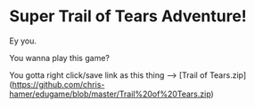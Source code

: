# Super Trail of Tears Adventure!

Ey you.

You wanna play this game?

You gotta right click/save link as this thing --> [Trail of Tears.zip] (https://github.com/chris-hamer/edugame/blob/master/Trail%20of%20Tears.zip)
